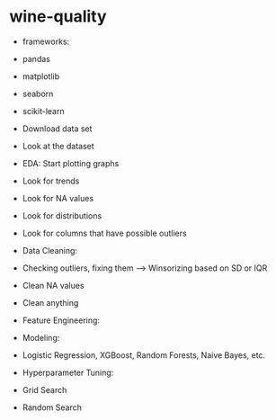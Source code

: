 # wine-quality
- frameworks:
- pandas
- matplotlib
- seaborn
- scikit-learn

- Download data set
- Look at the dataset

- EDA: Start plotting graphs
-   Look for trends
-   Look for NA values
-   Look for distributions
-   Look for columns that have possible outliers

- Data Cleaning:
-   Checking outliers, fixing them --> Winsorizing based on SD or IQR
-   Clean NA values
-   Clean anything

-   Feature Engineering:

- Modeling:
- Logistic Regression, XGBoost, Random Forests, Naive Bayes, etc.

- Hyperparameter Tuning:
- Grid Search
- Random Search
